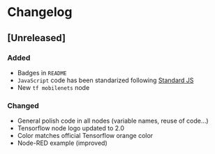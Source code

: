 # Changelog
## [Unreleased]
### Added
 - Badges in `README`
 - `JavaScript` code has been standarized following [Standard JS](https://standardjs.com/index.html)
 - New `tf mobilenets` node

### Changed
 - General polish code in all nodes (variable names, reuse of code...)
 - Tensorflow node logo updated to 2.0
 - Color matches official Tensorflow orange color
 - Node-RED example (improved)